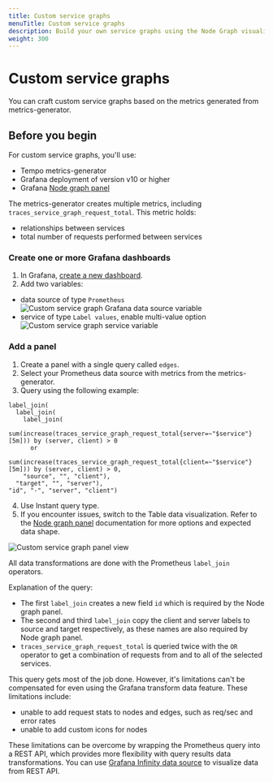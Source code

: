 ```yaml
---
title: Custom service graphs
menuTitle: Custom service graphs
description: Build your own service graphs using the Node Graph visualization from metrics generated by Tempo. 
weight: 300
---
```


# Custom service graphs

You can craft custom service graphs based on the metrics generated from metrics-generator.  

## Before you begin  

For custom service graphs, you'll use:
- Tempo metrics-generator
- Grafana deployment of version v10 or higher 
- Grafana [Node graph panel](https://grafana.com/docs/grafana/latest/panels-visualizations/visualizations/node-graph/)

The metrics-generator creates multiple metrics, including `traces_service_graph_request_total`. This metric holds:
- relationships between services
- total number of requests performed between services

### Create one or more Grafana dashboards
1. In Grafana, [create a new dashboard](https://grafana.com/docs/grafana/latest/dashboards/build-dashboards/create-dashboard/).
2.  Add two variables:
  - data source of type `Prometheus`
  ![Custom service graph Grafana data source variable](../custom-service-graph-var-datasource.png)
  - service of type `Label values`, enable multi-value option
  ![Custom service graph service variable](../custom-service-graph-var-service.png)


### Add a panel

1. Create a panel with a single query called `edges`.
2. Select your Prometheus data source with metrics from the metrics-generator.
3. Query using the following example:
```
label_join(
  label_join(
    label_join(
      sum(increase(traces_service_graph_request_total{server=~"$service"}[5m])) by (server, client) > 0
      or
      sum(increase(traces_service_graph_request_total{client=~"$service"}[5m])) by (server, client) > 0,
    "source", "", "client"),
  "target", "", "server"), 
"id", "-", "server", "client")
```
4. Use Instant query type.
5. If you encounter issues, switch to the Table data visualization. Refer to the [Node graph panel](/docs/grafana/latest/panels-visualizations/visualizations/node-graph/) documentation for more options and expected data shape.

![Custom service graph panel view](../custom-service-graph-with-query.png)

All data transformations are done with the Prometheus `label_join` operators. 

Explanation of the query: 
- The first `label_join` creates a new field `id` which is required by the Node graph panel.
- The second and third `label_join` copy the client and server labels to source and target respectively, as these names are also required by Node graph panel.
- `traces_service_graph_request_total` is queried twice with the `OR` operator to get a combination of requests from and to all of the selected services.

This query gets most of the job done. However, it's limitations can't be compensated for even using the Grafana transform data feature. 
These limitations include:
- unable to add request stats to nodes and edges, such as req/sec and error rates
- unable to add custom icons for nodes

These limitations can be overcome by wrapping the Prometheus query into a REST API, which provides more flexibility with query results data transformations.
You can use [Grafana Infinity data source](/grafana/plugins/yesoreyeram-infinity-datasource/) to visualize data from REST API.